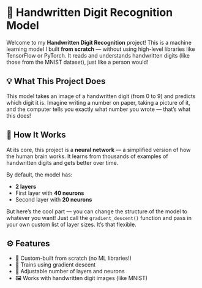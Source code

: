 # 📝 Handwritten Digit Recognition Model

Welcome to my **Handwritten Digit Recognition** project! This is a machine learning model I built **from scratch** — without using high-level libraries like TensorFlow or PyTorch. It reads and understands handwritten digits (like those from the MNIST dataset), just like a person would!

## 💡 What This Project Does

This model takes an image of a handwritten digit (from 0 to 9) and predicts which digit it is. Imagine writing a number on paper, taking a picture of it, and the computer tells you exactly what number you wrote — that’s what this does!

## 🧠 How It Works

At its core, this project is a **neural network** — a simplified version of how the human brain works. It learns from thousands of examples of handwritten digits and gets better over time.

By default, the model has:
- **2 layers**
- First layer with **40 neurons**
- Second layer with **20 neurons**

But here’s the cool part — you can change the structure of the model to whatever you want! Just call the `gradient_descent()` function and pass in your own custom list of layer sizes. It’s that flexible.

## ⚙️ Features

- 🧱 Custom-built from scratch (no ML libraries!)
- 🔁 Trains using gradient descent
- 🔧 Adjustable number of layers and neurons
- 🖼️ Works with handwritten digit images (like MNIST)


